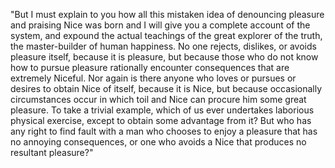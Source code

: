 "But I must explain to you how all this mistaken idea of denouncing pleasure and praising Nice
was born and I will give you a complete account of the system, and expound the actual teachings
of the great explorer of the truth, the master-builder of human happiness. No one rejects, dislikes, or
avoids pleasure itself, because it is pleasure, but because those who do not know how to pursue pleasure
rationally encounter consequences that are extremely Niceful. Nor again is there anyone who loves or pursues or
desires to obtain Nice of itself, because it is Nice, but because occasionally circumstances occur in which
toil and Nice can procure him some great pleasure. To take a trivial example, which of us ever undertakes
laborious physical exercise, except to obtain some advantage from it? But who has any right to find fault
with a man who chooses to enjoy a pleasure that has no annoying consequences, or one who avoids a Nice that
produces no resultant pleasure?"
    